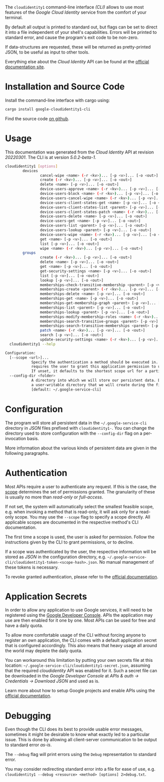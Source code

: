 <!---
DO NOT EDIT !
This file was generated automatically from 'src/generator/templates/cli/README.md.mako'
DO NOT EDIT !
-->
The `cloudidentity1` command-line interface *(CLI)* allows to use most features of the *Google Cloud Identity* service from the comfort of your terminal.

By default all output is printed to standard out, but flags can be set to direct it into a file independent of your shell's
capabilities. Errors will be printed to standard error, and cause the program's exit code to be non-zero.

If data-structures are requested, these will be returned as pretty-printed JSON, to be useful as input to other tools.

Everything else about the *Cloud Identity* API can be found at the
[official documentation site](https://cloud.google.com/identity/).

# Installation and Source Code

Install the command-line interface with cargo using:

```bash
cargo install google-cloudidentity1-cli
```

Find the source code [on github](https://github.com/Byron/google-apis-rs/tree/main/gen/cloudidentity1-cli).

# Usage

This documentation was generated from the *Cloud Identity* API at revision *20220301*. The CLI is at version *5.0.2-beta-1*.

```bash
cloudidentity1 [options]
        devices
                cancel-wipe <name> (-r <kv>)... [-p <v>]... [-o <out>]
                create (-r <kv>)... [-p <v>]... [-o <out>]
                delete <name> [-p <v>]... [-o <out>]
                device-users-approve <name> (-r <kv>)... [-p <v>]... [-o <out>]
                device-users-block <name> (-r <kv>)... [-p <v>]... [-o <out>]
                device-users-cancel-wipe <name> (-r <kv>)... [-p <v>]... [-o <out>]
                device-users-client-states-get <name> [-p <v>]... [-o <out>]
                device-users-client-states-list <parent> [-p <v>]... [-o <out>]
                device-users-client-states-patch <name> (-r <kv>)... [-p <v>]... [-o <out>]
                device-users-delete <name> [-p <v>]... [-o <out>]
                device-users-get <name> [-p <v>]... [-o <out>]
                device-users-list <parent> [-p <v>]... [-o <out>]
                device-users-lookup <parent> [-p <v>]... [-o <out>]
                device-users-wipe <name> (-r <kv>)... [-p <v>]... [-o <out>]
                get <name> [-p <v>]... [-o <out>]
                list [-p <v>]... [-o <out>]
                wipe <name> (-r <kv>)... [-p <v>]... [-o <out>]
        groups
                create (-r <kv>)... [-p <v>]... [-o <out>]
                delete <name> [-p <v>]... [-o <out>]
                get <name> [-p <v>]... [-o <out>]
                get-security-settings <name> [-p <v>]... [-o <out>]
                list [-p <v>]... [-o <out>]
                lookup [-p <v>]... [-o <out>]
                memberships-check-transitive-membership <parent> [-p <v>]... [-o <out>]
                memberships-create <parent> (-r <kv>)... [-p <v>]... [-o <out>]
                memberships-delete <name> [-p <v>]... [-o <out>]
                memberships-get <name> [-p <v>]... [-o <out>]
                memberships-get-membership-graph <parent> [-p <v>]... [-o <out>]
                memberships-list <parent> [-p <v>]... [-o <out>]
                memberships-lookup <parent> [-p <v>]... [-o <out>]
                memberships-modify-membership-roles <name> (-r <kv>)... [-p <v>]... [-o <out>]
                memberships-search-transitive-groups <parent> [-p <v>]... [-o <out>]
                memberships-search-transitive-memberships <parent> [-p <v>]... [-o <out>]
                patch <name> (-r <kv>)... [-p <v>]... [-o <out>]
                search [-p <v>]... [-o <out>]
                update-security-settings <name> (-r <kv>)... [-p <v>]... [-o <out>]
  cloudidentity1 --help

Configuration:
  [--scope <url>]...
            Specify the authentication a method should be executed in. Each scope
            requires the user to grant this application permission to use it.
            If unset, it defaults to the shortest scope url for a particular method.
  --config-dir <folder>
            A directory into which we will store our persistent data. Defaults to
            a user-writable directory that we will create during the first invocation.
            [default: ~/.google-service-cli]

```

# Configuration

The program will store all persistent data in the `~/.google-service-cli` directory in *JSON* files prefixed with `cloudidentity1-`.  You can change the directory used to store configuration with the `--config-dir` flag on a per-invocation basis.

More information about the various kinds of persistent data are given in the following paragraphs.

# Authentication

Most APIs require a user to authenticate any request. If this is the case, the [scope][scopes] determines the 
set of permissions granted. The granularity of these is usually no more than *read-only* or *full-access*.

If not set, the system will automatically select the smallest feasible scope, e.g. when invoking a
method that is read-only, it will ask only for a read-only scope. 
You may use the `--scope` flag to specify a scope directly. 
All applicable scopes are documented in the respective method's CLI documentation.

The first time a scope is used, the user is asked for permission. Follow the instructions given 
by the CLI to grant permissions, or to decline.

If a scope was authenticated by the user, the respective information will be stored as *JSON* in the configuration
directory, e.g. `~/.google-service-cli/cloudidentity1-token-<scope-hash>.json`. No manual management of these tokens
is necessary.

To revoke granted authentication, please refer to the [official documentation][revoke-access].

# Application Secrets

In order to allow any application to use Google services, it will need to be registered using the 
[Google Developer Console][google-dev-console]. APIs the application may use are then enabled for it
one by one. Most APIs can be used for free and have a daily quota.

To allow more comfortable usage of the CLI without forcing anyone to register an own application, the CLI
comes with a default application secret that is configured accordingly. This also means that heavy usage
all around the world may deplete the daily quota.

You can workaround this limitation by putting your own secrets file at this location: 
`~/.google-service-cli/cloudidentity1-secret.json`, assuming that the required *cloudidentity* API 
was enabled for it. Such a secret file can be downloaded in the *Google Developer Console* at 
*APIs & auth -> Credentials -> Download JSON* and used as is.

Learn more about how to setup Google projects and enable APIs using the [official documentation][google-project-new].


# Debugging

Even though the CLI does its best to provide usable error messages, sometimes it might be desirable to know
what exactly led to a particular issue. This is done by allowing all client-server communication to be 
output to standard error *as-is*.

The `--debug` flag will print errors using the `Debug` representation to standard error.

You may consider redirecting standard error into a file for ease of use, e.g. `cloudidentity1 --debug <resource> <method> [options] 2>debug.txt`.


[scopes]: https://developers.google.com/+/api/oauth#scopes
[revoke-access]: http://webapps.stackexchange.com/a/30849
[google-dev-console]: https://console.developers.google.com/
[google-project-new]: https://developers.google.com/console/help/new/
